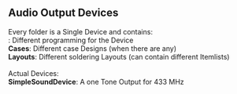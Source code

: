 <h2>Audio Output Devices</h2>
Every folder is a Single Device and contains: <br>
<bCodes</b>: Different programming for the Device<br>
<b>Cases</b>: Different case Designs (when there are any) <br>
<b>Layouts</b>: Different soldering Layouts (can contain different Itemlists) <br>
<br>
Actual Devices:<br>
<b>SimpleSoundDevice</b>: A one Tone Output for 433 MHz
